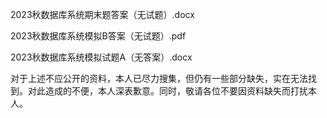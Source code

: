 2023秋数据库系统期末题答案（无试题）.docx

2023秋数据库系统模拟B答案（无试题）.pdf

2023秋数据库系统模拟试题A（无答案）.docx

对于上述不应公开的资料，本人已尽力搜集，但仍有一些部分缺失，实在无法找到。对此造成的不便，本人深表歉意。同时，敬请各位不要因资料缺失而打扰本人。
